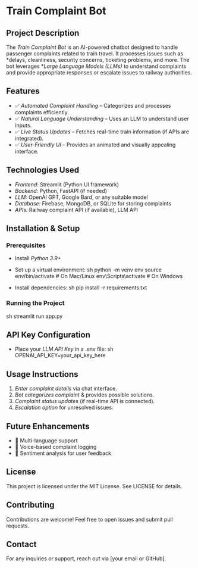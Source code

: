 # Train Complaint Bot

## Project Description
The *Train Complaint Bot* is an AI-powered chatbot designed to handle passenger complaints related to train travel. It processes issues such as *delays, cleanliness, security concerns, ticketing problems, and more. The bot leverages **Large Language Models (LLMs)* to understand complaints and provide appropriate responses or escalate issues to railway authorities.

## Features
- ✅ *Automated Complaint Handling* – Categorizes and processes complaints efficiently.
- ✅ *Natural Language Understanding* – Uses an LLM to understand user inputs.
- ✅ *Live Status Updates* – Fetches real-time train information (if APIs are integrated).
- ✅ *User-Friendly UI* – Provides an animated and visually appealing interface.

## Technologies Used
- *Frontend:* Streamlit (Python UI framework)
- *Backend:* Python, FastAPI (if needed)
- *LLM:* OpenAI GPT, Google Bard, or any suitable model
- *Database:* Firebase, MongoDB, or SQLite for storing complaints
- *APIs:* Railway complaint API (if available), LLM API

## Installation & Setup
### Prerequisites
- Install *Python 3.9+*
- Set up a virtual environment:
  sh
  python -m venv env
  source env/bin/activate  # On Mac/Linux
  env\Scripts\activate  # On Windows
  
- Install dependencies:
  sh
  pip install -r requirements.txt
  

### Running the Project
sh
streamlit run app.py


## API Key Configuration
- Place your *LLM API Key* in a .env file:
  sh
  OPENAI_API_KEY=your_api_key_here
  

## Usage Instructions
1. *Enter complaint details* via chat interface.
2. *Bot categorizes complaint* & provides possible solutions.
3. *Complaint status updates* (if real-time API is connected).
4. *Escalation option* for unresolved issues.

## Future Enhancements
- 🔹 Multi-language support
- 🔹 Voice-based complaint logging
- 🔹 Sentiment analysis for user feedback

## License
This project is licensed under the MIT License. See LICENSE for details.

## Contributing
Contributions are welcome! Feel free to open issues and submit pull requests.

## Contact
For any inquiries or support, reach out via [your email or GitHub].
